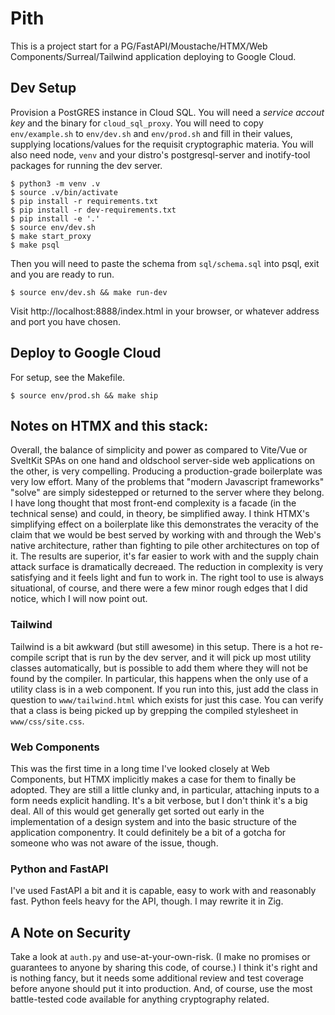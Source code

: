 # Pith

This is a project start for a
PG/FastAPI/Moustache/HTMX/Web Components/Surreal/Tailwind
application deploying to Google Cloud.

## Dev Setup

Provision a PostGRES instance in Cloud SQL. You will need a *service accout key* and the binary for `cloud_sql_proxy`. You will need to copy `env/example.sh` to `env/dev.sh` and `env/prod.sh` and fill in their values, supplying locations/values for the requisit cryptographic materia. You will also need node, `venv` and your distro's postgresql-server and inotify-tool packages for running the dev server. 

```shell
$ python3 -m venv .v
$ source .v/bin/activate
$ pip install -r requirements.txt
$ pip install -r dev-requirements.txt
$ pip install -e '.'
$ source env/dev.sh
$ make start_proxy
$ make psql
```

Then you will need to paste the schema from `sql/schema.sql` into psql, exit and you are ready to run.

```shell
$ source env/dev.sh && make run-dev
```

Visit http://localhost:8888/index.html in your browser, or whatever address and port you have chosen.


## Deploy to Google Cloud

For setup, see the Makefile.

```shell
$ source env/prod.sh && make ship
```

## Notes on HTMX and this stack:

Overall, the balance of simplicity and power as compared to Vite/Vue or SveltKit SPAs on one hand and oldschool server-side web applications on the other, is very compelling. Producing a production-grade boilerplate was very low effort. Many of the problems that "modern Javascript frameworks" "solve" are simply sidestepped or returned to the server where they belong. I have long thought that most front-end complexity is a facade (in the technical sense) and could, in theory, be simplified away. I think HTMX's simplifying effect on a boilerplate like this demonstrates the veracity of the claim that we would be best served by working with and through the Web's native architecture, rather than fighting to pile other architectures on top of it. The results are superior, it's far easier to work with and the supply chain attack surface is dramatically decreaed. The reduction in complexity is very satisfying and it feels light and fun to work in. The right tool to use is always situational, of course, and there were a few minor rough edges that I did notice, which I will now point out.

### Tailwind

Tailwind is a bit awkward (but still awesome) in this setup. There is a hot re-compile script that is run by the dev server, and it will pick up most utility classes automatically, but is possible to add them where they will not be found by the compiler. In particular, this happens when the only use of a utility class is in a web component. If you run into this, just add the class in question to `www/tailwind.html` which exists for just this case. You can verify that a class is being picked up by grepping the compiled stylesheet in `www/css/site.css`.

### Web Components

This was the first time in a long time I've looked closely at Web Components, but HTMX implicitly makes a case for them to finally be adopted. They are still a little clunky and, in particular, attaching inputs to a form needs explicit handling. It's a bit verbose, but I don't think it's a big deal. All of this would get generally get sorted out early in the implementation of a design system and into the basic structure of the application componentry. It could definitely be a bit of a gotcha for someone who was not aware of the issue, though.

### Python and FastAPI

I've used FastAPI a bit and it is capable, easy to work with and reasonably fast. Python feels heavy for the API, though. I may rewrite it in Zig.

## A Note on Security

Take a look at `auth.py` and use-at-your-own-risk. (I make no promises or guarantees to anyone by sharing this code, of course.) I think it's right and is nothing fancy, but it needs some additional review and test coverage before anyone should put it into production. And, of course, use the most battle-tested code available for anything cryptography related.